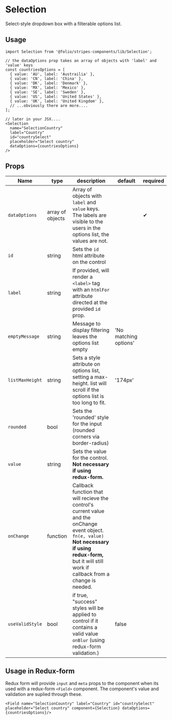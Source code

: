 # Selection
Select-style dropdown box with a filterable options list.
## Usage
```
import Selection from '@folio/stripes-components/lib/Selection';

// the dataOptions prop takes an array of objects with 'label' and 'value' keys
const countriesOptions = [
  { value: 'AU', label: 'Austrailia' },
  { value: 'CN', label: 'China' },
  { value: 'DK', label: 'Denmark' },
  { value: 'MX', label: 'Mexico' },
  { value: 'SE', label: 'Sweden' },
  { value: 'US', label: 'United States' },
  { value: 'UK', label: 'United Kingdom' },
  // ...obviously there are more....
];

// later in your JSX....
<Selection
  name="SelectionCountry"
  label="Country"
  id="countrySelect"
  placeholder="Select country"
  dataOptions={countriesOptions}
/>
```
## Props
Name | type | description | default | required
--- | --- | --- | --- | ---
`dataOptions` | array of objects | Array of objects with `label` and `value` keys. The labels are visible to the users in the options list, the values are not. | | &#10004;
`id` | string | Sets the `id` html attribute on the control | |
`label` | string | If provided, will render a `<label>` tag with an `htmlFor` attribute directed at the provided `id` prop. | |
`emptyMessage` | string | Message to display filtering leaves the options list empty | 'No matching options' |
`listMaxHeight` | string | Sets a style attribute on options list, setting a max-height. list will scroll if the options list is too long to fit. | '174px' |
`rounded` | bool | Sets the 'rounded' style for the input (rounded corners via border-radius) | |
`value` | string | Sets the value for the control. **Not necessary if using redux-form.** | |
`onChange` | function | Callback function that will recieve the control's current value and the onChange event object. `fn(e, value)` **Not necessary if using redux-form,** but it will still work if callback from a change is needed.
`useValidStyle` | bool | if true, "success" styles will be applied to control if it contains a valid value `onBlur` (using redux-form validation.) | false |
## Usage in Redux-form
Redux form will provide `input` and `meta` props to the component when its used with a redux-form `<Field>` component. The component's value and validation are suplied through these.
```
<Field name="SelectionCountry" label="Country" id="countrySelect" placeholder="Select country" component={Selection} dataOptions={countriesOptions}/>

```
